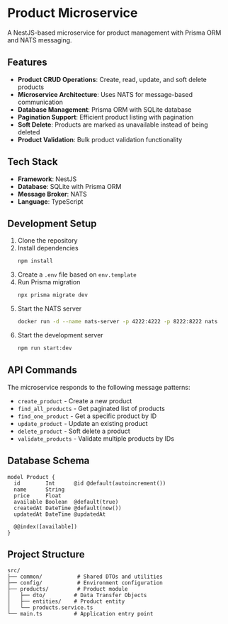 # Product Microservice

A NestJS-based microservice for product management with Prisma ORM and NATS messaging.

## Features

- **Product CRUD Operations**: Create, read, update, and soft delete products
- **Microservice Architecture**: Uses NATS for message-based communication
- **Database Management**: Prisma ORM with SQLite database
- **Pagination Support**: Efficient product listing with pagination
- **Soft Delete**: Products are marked as unavailable instead of being deleted
- **Product Validation**: Bulk product validation functionality

## Tech Stack

- **Framework**: NestJS
- **Database**: SQLite with Prisma ORM
- **Message Broker**: NATS
- **Language**: TypeScript

## Development Setup

1. Clone the repository
2. Install dependencies
   ```bash
   npm install
   ```
3. Create a `.env` file based on `env.template`
4. Run Prisma migration
   ```bash
   npx prisma migrate dev
   ```
5. Start the NATS server
   ```bash
   docker run -d --name nats-server -p 4222:4222 -p 8222:8222 nats
   ```
6. Start the development server
   ```bash
   npm run start:dev
   ```

## API Commands

The microservice responds to the following message patterns:

- `create_product` - Create a new product
- `find_all_products` - Get paginated list of products
- `find_one_product` - Get a specific product by ID
- `update_product` - Update an existing product
- `delete_product` - Soft delete a product
- `validate_products` - Validate multiple products by IDs

## Database Schema

```prisma
model Product {
  id        Int      @id @default(autoincrement())
  name      String
  price     Float
  available Boolean  @default(true)
  createdAt DateTime @default(now())
  updatedAt DateTime @updatedAt

  @@index([available])
}
```

## Project Structure

```
src/
├── common/           # Shared DTOs and utilities
├── config/           # Environment configuration
├── products/         # Product module
│   ├── dto/         # Data Transfer Objects
│   ├── entities/    # Product entity
│   └── products.service.ts
└── main.ts          # Application entry point
```